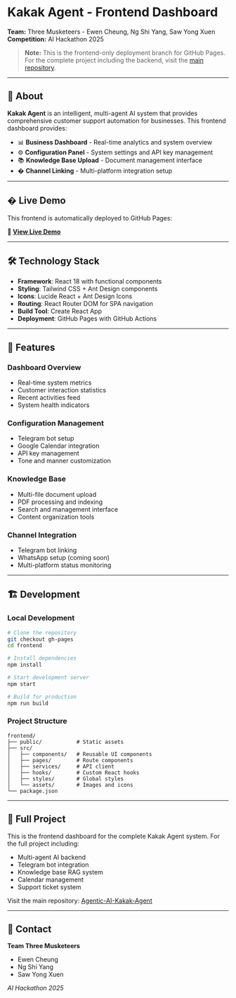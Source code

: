 # Kakak Agent - Frontend Dashboard

**Team:** Three Musketeers - Ewen Cheung, Ng Shi Yang, Saw Yong Xuen  
**Competition:** AI Hackathon 2025  

> **Note:** This is the frontend-only deployment branch for GitHub Pages. For the complete project including the backend, visit the [main repository](https://github.com/EwenCheung/Agentic-AI-Kakak-Agent).

---

## 🎯 About

**Kakak Agent** is an intelligent, multi-agent AI system that provides comprehensive customer support automation for businesses. This frontend dashboard provides:

- 📊 **Business Dashboard** - Real-time analytics and system overview
- ⚙️ **Configuration Panel** - System settings and API key management  
- 📚 **Knowledge Base Upload** - Document management interface
- � **Channel Linking** - Multi-platform integration setup

---

## � Live Demo

This frontend is automatically deployed to GitHub Pages:

**🔗 [View Live Demo](https://EwenCheung.github.io/Agentic-AI-Kakak-Agent)**

---

## 🛠️ Technology Stack

- **Framework**: React 18 with functional components
- **Styling**: Tailwind CSS + Ant Design components
- **Icons**: Lucide React + Ant Design Icons
- **Routing**: React Router DOM for SPA navigation
- **Build Tool**: Create React App
- **Deployment**: GitHub Pages with GitHub Actions

---

## 🚀 Features

### Dashboard Overview
- Real-time system metrics
- Customer interaction statistics  
- Recent activities feed
- System health indicators

### Configuration Management
- Telegram bot setup
- Google Calendar integration
- API key management
- Tone and manner customization

### Knowledge Base
- Multi-file document upload
- PDF processing and indexing
- Search and management interface
- Content organization tools

### Channel Integration
- Telegram bot linking
- WhatsApp setup (coming soon)
- Multi-platform status monitoring

---

## 🏗️ Development

### Local Development

```bash
# Clone the repository
git checkout gh-pages
cd frontend

# Install dependencies
npm install

# Start development server
npm start

# Build for production
npm run build
```

### Project Structure

```
frontend/
├── public/           # Static assets
├── src/
│   ├── components/   # Reusable UI components
│   ├── pages/        # Route components
│   ├── services/     # API client
│   ├── hooks/        # Custom React hooks
│   ├── styles/       # Global styles
│   └── assets/       # Images and icons
└── package.json
```

---

## 🤝 Full Project

This is the frontend dashboard for the complete Kakak Agent system. For the full project including:

- Multi-agent AI backend
- Telegram bot integration  
- Knowledge base RAG system
- Calendar management
- Support ticket system

Visit the main repository: [Agentic-AI-Kakak-Agent](https://github.com/EwenCheung/Agentic-AI-Kakak-Agent)

---

## 📧 Contact

**Team Three Musketeers**
- Ewen Cheung
- Ng Shi Yang  
- Saw Yong Xuen

*AI Hackathon 2025*

